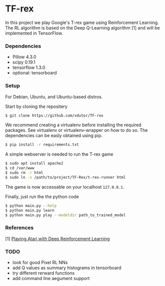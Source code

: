 # TF-rex
In this project we play Google's T-rex game using Reinforcement Learning.
The RL algorithm is based on the Deep Q-Learning algorithm [1] and will be implemented in TensorFlow.

### Dependencies
 - Pillow 4.3.0
 - scipy 0.19.1
 - tensorflow 1.3.0
 - optional: tensorboard


### Setup

For Debian, Ubuntu, and Ubuntu-based distros.

Start by cloning the repositery
```sh
$ git clone https://github.com/vdutor/TF-rex
```

We recommend creating a virtualenv before installing the required packages. See virtualenv or virtualenv-wrapper on how to do so.
The dependencies can be easly obtained using pip.
```sh
$ pip install -r requirements.txt
```

A simple webserver is needed to run the T-rex game
```sh
$ sudo apt install apache2
$ cd /var/www
$ sudo rm -r html
$ sudo ln -s /path/to/project/TF-Rex/t-rex-runner html
```
The game is now accessable on your localhost `127.0.0.1`.

Finally, just run the the python code
```sh
$ python main.py --help
$ python main.py learn
$ python main.py play --modeldir path_to_trained_model
```

### References
[1] [Playing Atari with Deep Reinforcement Learning](https://www.cs.toronto.edu/~vmnih/docs/dqn.pdf)


### TODO
- look for good Pixel RL NNs
- add Q values as summary histograms in tensorboard
- try different rerward functions
- add command line aegument support

